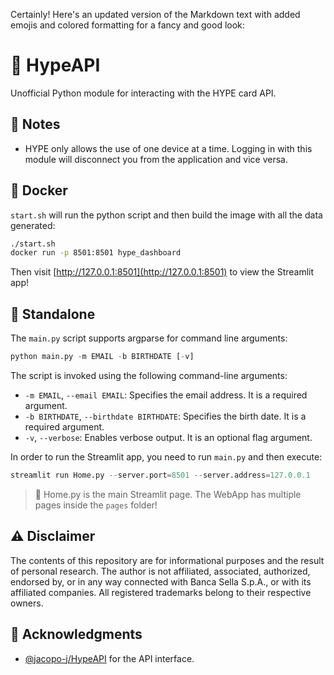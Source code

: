 Certainly! Here's an updated version of the Markdown text with added emojis and colored formatting for a fancy and good look:

# 🌟 HypeAPI

Unofficial Python module for interacting with the HYPE card API.

## 📝 Notes
- HYPE only allows the use of one device at a time. Logging in with this module will disconnect you from the application and vice versa.

## 🐳 Docker
`start.sh` will run the python script and then build the image with all the data generated:
```sh
./start.sh
docker run -p 8501:8501 hype_dashboard
```
Then visit [http://127.0.0.1:8501](http://127.0.0.1:8501) to view the Streamlit app!

## 🚀 Standalone
The `main.py` script supports argparse for command line arguments:
```python
python main.py -m EMAIL -b BIRTHDATE [-v]
```
The script is invoked using the following command-line arguments:
- `-m EMAIL`, `--email EMAIL`: Specifies the email address. It is a required argument.
- `-b BIRTHDATE`, `--birthdate BIRTHDATE`: Specifies the birth date. It is a required argument.
- `-v`, `--verbose`: Enables verbose output. It is an optional flag argument.

In order to run the Streamlit app, you need to run `main.py` and then execute:
```python
streamlit run Home.py --server.port=8501 --server.address=127.0.0.1
```
> 📄 Home.py is the main Streamlit page. The WebApp has multiple pages inside the `pages` folder!

## ⚠️ Disclaimer
The contents of this repository are for informational purposes and the result of personal research. The author is not affiliated, associated, authorized, endorsed by, or in any way connected with Banca Sella S.p.A., or with its affiliated companies. All registered trademarks belong to their respective owners.

## 🙏 Acknowledgments
- [@jacopo-j/HypeAPI](https://github.com/jacopo-j/HypeAPI) for the API interface.